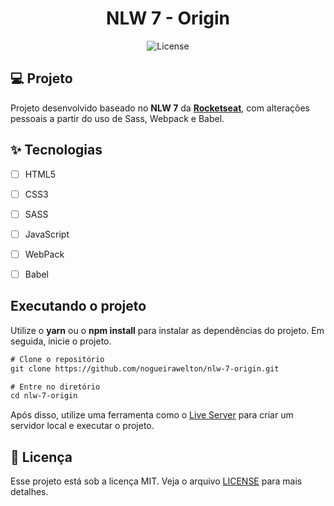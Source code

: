
<h1 align="center">
  NLW 7 - Origin
</h1>

<p align="center">
  <img alt="License" src="https://img.shields.io/static/v1?label=license&message=MIT&color=E51C44&labelColor=0A1033">



## 💻 Projeto
Projeto desenvolvido baseado no **NLW 7** da **[Rocketseat](https://github.com/Rocketseat)**, com alterações pessoais a partir do uso de Sass, Webpack e Babel.

## ✨ Tecnologias

-   [ ] HTML5
-   [ ] CSS3
-   [ ] SASS
-   [ ] JavaScript
-   [ ] WebPack
-   [ ] Babel


## Executando o projeto

Utilize o **yarn** ou o **npm install** para instalar as dependências do projeto.
Em seguida, inicie o projeto.

```cl
# Clone o repositório
git clone https://github.com/nogueirawelton/nlw-7-origin.git

# Entre no diretório
cd nlw-7-origin
```
Após disso, utilize uma ferramenta como o [Live Server](https://marketplace.visualstudio.com/items?itemName=ritwickdey.LiveServer) para criar um servidor local e executar o projeto.

## 📄 Licença

Esse projeto está sob a licença MIT. Veja o arquivo [LICENSE](LICENSE.md) para mais detalhes.

<br />
